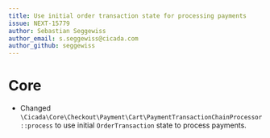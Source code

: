 ```yaml
---
title: Use initial order transaction state for processing payments
issue: NEXT-15779
author: Sebastian Seggewiss
author_email: s.seggewiss@cicada.com 
author_github: seggewiss
---
```

# Core
* Changed `\Cicada\Core\Checkout\Payment\Cart\PaymentTransactionChainProcessor::process` to use initial `OrderTransaction` state to process payments.
